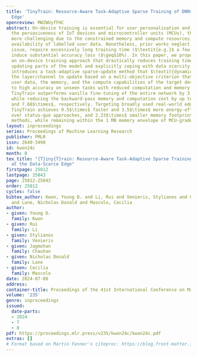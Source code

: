 ```yaml
---
title: 'TinyTrain: Resource-Aware Task-Adaptive Sparse Training of DNNs at the Data-Scarce
  Edge'
openreview: MWZWUyfFHC
abstract: On-device training is essential for user personalisation and privacy. With
  the pervasiveness of IoT devices and microcontroller units (MCUs), this task becomes
  more challenging due to the constrained memory and compute resources, and the limited
  availability of labelled user data. Nonetheless, prior works neglect the data scarcity
  issue, require excessively long training time ($\textit{e.g.}$ a few hours), or
  induce substantial accuracy loss ($\geq$10%). In this paper, we propose TinyTrain,
  an on-device training approach that drastically reduces training time by selectively
  updating parts of the model and explicitly coping with data scarcity. TinyTrain
  introduces a task-adaptive sparse-update method that $\textit{dynamically}$ selects
  the layer/channel to update based on a multi-objective criterion that jointly captures
  user data, the memory, and the compute capabilities of the target device, leading
  to high accuracy on unseen tasks with reduced computation and memory footprint.
  TinyTrain outperforms vanilla fine-tuning of the entire network by 3.6-5.0% in accuracy,
  while reducing the backward-pass memory and computation cost by up to 1,098$\times$
  and 7.68$\times$, respectively. Targeting broadly used real-world edge devices,
  TinyTrain achieves 9.5$\times$ faster and 3.5$\times$ more energy-efficient training
  over status-quo approaches, and 2.23$\times$ smaller memory footprint than SOTA
  methods, while remaining within the 1 MB memory envelope of MCU-grade platforms.
layout: inproceedings
series: Proceedings of Machine Learning Research
publisher: PMLR
issn: 2640-3498
id: kwon24c
month: 0
tex_title: "{T}iny{T}rain: Resource-Aware Task-Adaptive Sparse Training of {DNN}s
  at the Data-Scarce Edge"
firstpage: 25812
lastpage: 25843
page: 25812-25843
order: 25812
cycles: false
bibtex_author: Kwon, Young D. and Li, Rui and Venieris, Stylianos and Chauhan, Jagmohan
  and Lane, Nicholas Donald and Mascolo, Cecilia
author:
- given: Young D.
  family: Kwon
- given: Rui
  family: Li
- given: Stylianos
  family: Venieris
- given: Jagmohan
  family: Chauhan
- given: Nicholas Donald
  family: Lane
- given: Cecilia
  family: Mascolo
date: 2024-07-08
address:
container-title: Proceedings of the 41st International Conference on Machine Learning
volume: '235'
genre: inproceedings
issued:
  date-parts:
  - 2024
  - 7
  - 8
pdf: https://proceedings.mlr.press/v235/kwon24c/kwon24c.pdf
extras: []
# Format based on Martin Fenner's citeproc: https://blog.front-matter.io/posts/citeproc-yaml-for-bibliographies/
---
```

